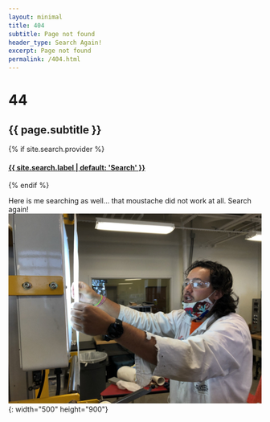```yaml
--- 
layout: minimal
title: 404
subtitle: Page not found
header_type: Search Again!
excerpt: Page not found
permalink: /404.html
---
```


<div class="my-auto text-center">
   <h1 class="display-1 font-weight-bold">4<i class="fa fa-times-circle"></i>4</h1>
   <h2>{{ page.subtitle }}</h2>
   {% if site.search.provider %}
   <h4 class="pt-5"><a class="nav-link" href="{{ site.search.landing_page | default: '/search' | absolute_url }}">{{ site.search.label | default: 'Search' }} <i class="fa fa-search" aria-hidden="true"></i></a></h4>
   {% endif %}
</div>

Here is me searching as well... that moustache did not work at all. Search again!
![Me searching](../pictures/Moustache.jpg){: width="500" height="900"}

